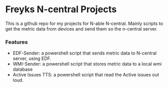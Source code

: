 # Freyks N-central Projects
This is a github repo for my projects for N-able N-central.
Mainly scripts to get the metric data from devices and send them so the n-central server.

### Features
- EDF-Sender: 
a powershell script that sends metric data to N-central server, using EDF.
- WMI-Sender: 
a powershell script that stores metric data to a local wmi database
- Active Issues TTS: 
a powershell script that read the Active issues out loud.
